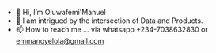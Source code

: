 - 👋 Hi, I’m Oluwafemi'Manuel
- 👀 I am intrigued by the intersection of Data and Products. 
- 📫 How to reach me ... via whatsapp +234-7038632830 or emmanoyelola@gmail.com

<!---
wafemi999/wafemi999 is a ✨ special ✨ repository because its `README.md` (this file) appears on your GitHub profile.
You can click the Preview link to take a look at your changes.
--->
